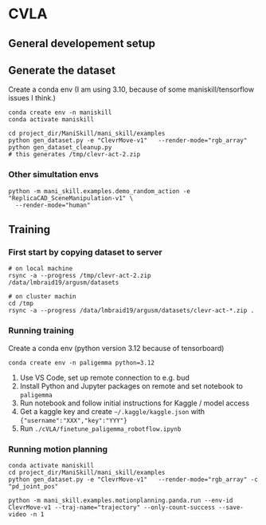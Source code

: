 # CVLA

## General developement setup


## Generate the dataset
Create a conda env (I am using 3.10, because of some maniskill/tensorflow issues I think.)
```
conda create env -n maniskill
conda activate maniskill

cd project_dir/ManiSkill/mani_skill/examples
python gen_dataset.py -e "ClevrMove-v1"   --render-mode="rgb_array" 
python gen_dataset_cleanup.py
# this generates /tmp/clevr-act-2.zip
```

### Other simultation envs
```
python -m mani_skill.examples.demo_random_action -e "ReplicaCAD_SceneManipulation-v1" \
  --render-mode="human"
```

## Training


### First start by copying dataset to server
```
# on local machine
rsync -a --progress /tmp/clevr-act-2.zip /data/lmbraid19/argusm/datasets

# on cluster machin 
cd /tmp
rsync -a --progress /data/lmbraid19/argusm/datasets/clevr-act-*.zip .

```

### Running training

Create a conda env (python version 3.12 because of tensorboard)
```
conda create env -n paligemma python=3.12
```

1. Use VS Code, set up remote connection to e.g. bud
2. Install Python and Jupyter packages on remote and set notebook to `paligemma`
3. Run notebook and follow initial instructions for Kaggle / model access
3. Get a kaggle key and create `~/.kaggle/kaggle.json` with `{"username":"XXX","key":"YYY"}`
3. Run `./cVLA/finetune_paligemma_robotflow.ipynb`


### Running motion planning

```
conda activate maniskill
cd project_dir/ManiSkill/mani_skill/examples
python gen_dataset.py -e "ClevrMove-v1"   --render-mode="rgb_array" -c "pd_joint_pos"

python -m mani_skill.examples.motionplanning.panda.run --env-id ClevrMove-v1 --traj-name="trajectory" --only-count-success --save-video -n 1
```
